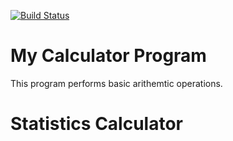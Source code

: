 [![Build Status](https://travis-ci.org/kaw393939/gettingstartedDockerIS218.svg?branch=master)](https://travis-ci.org/kaw393939/gettingstartedDockerIS218)
# My Calculator Program
This program performs basic arithemtic operations.
# Statistics Calculator

